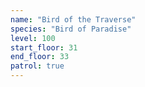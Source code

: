 ```yaml
---
name: "Bird of the Traverse"
species: "Bird of Paradise"
level: 100
start_floor: 31
end_floor: 33
patrol: true
---
```


